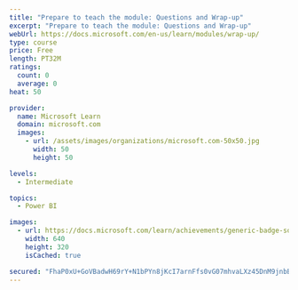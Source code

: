 ```yaml
---
title: "Prepare to teach the module: Questions and Wrap-up"
excerpt: "Prepare to teach the module: Questions and Wrap-up"
webUrl: https://docs.microsoft.com/en-us/learn/modules/wrap-up/
type: course
price: Free
length: PT32M
ratings:
  count: 0
  average: 0
heat: 50

provider:
  name: Microsoft Learn
  domain: microsoft.com
  images:
    - url: /assets/images/organizations/microsoft.com-50x50.jpg
      width: 50
      height: 50

levels:
  - Intermediate

topics:
  - Power BI

images:
  - url: https://docs.microsoft.com/learn/achievements/generic-badge-social.png
    width: 640
    height: 320
    isCached: true

secured: "FhaP0xU+GoVBadwH69rY+N1bPYn8jKcI7arnFfs0vG07mhvaLXz45DnM9jnbBBy3bGZetmMrecfQrZxODNxZlK/NyOmL8jqHf40PoW5HH9rwVnlGEi7TRSLrtSG7i9vfraiycB7IAotCvW63oh/gz5Qw+ZxiV3Hk3TtkRaC3v29Hn/1SUK7Sf6knXmZm9UTO4ALF+ZtkmH2swWtDRgzHGs7ZXPbrYdDpPo27euFXCqkp7fPuDrEoW5gncycmfU/8kFUbEo4CFltKd7qLlxyMk0JRn+63SdNa57aLhKn6cblkUcjEVuLrJ/Eb/LrAS1PDTsgQpujIHvMZP6jQ5J9Qux7C7Rr6M8n/4PYil5CjTUCyI6fJwJT6W1+Hfi89kN6YUWEo3Xtn2mhwOrNFKe/Eq0IxscThWks+Oi1CV7Vkucg=;wfc+P33XgCWxITrugXN12A=="
---
```


